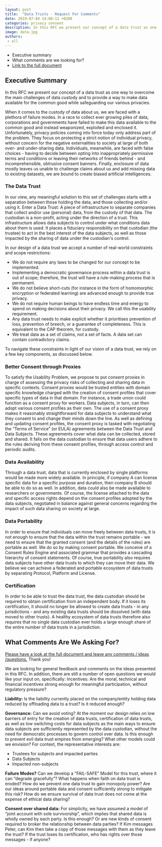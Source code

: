 ```yaml
---
layout: post
title:  "Data Trusts - Request For Comments"
date: 2019-07-04 14:08:11 +0200
categories: privacy consent
description: In this RFC we present our concept of a data trust as one way to overcome the main challenges of data custody and to provide a way to make data available for the common good while safeguarding our various privacies.
image: data.jpg 
authors:
 - all
---
```


- Executive summary
- What comments are we looking for?
- [Link to the full document](https://docs.google.com/document/d/1e-PHibsPE-b4irLPzPmCJenlDTKf34EWljg0wF2Pizo/edit?usp=sharing)

## Executive Summary 

In this RFC we present our concept of a data trust as one way to overcome the main challenges of data custody and to provide a way to make data available for the common good while safeguarding our various privacies.

When it comes to the custody of data about us, we are faced with a plethora of failure modes. In a race to collect ever growing piles of data, corporations and governments have failed to make this data available to the common good and instead weaponized, exploited and enclosed it. Unfortunately, privacy policies coming into force today only address part of the problem. They focus on protecting a strict notion of individual privacy, without concern for the negative externalities to society at large of both over- and under-sharing data. Individuals, meanwhile, are faced with false choices - having to decide between opting into inappropriately permissive terms and conditions or leaving their networks of friends behind - and incomprehensible, obtrusive consent banners. Finally, enclosure of data mostly leaves us unable to challenge claims about us and add missing data to existing datasets, we are bound to create biased artificial intelligences.

### The Data Trust
In our view, any meaningful solution to this set of challenges starts with a separation between  those holding the data, and those collecting and/or using it. Enter a Data Trust: A piece of infrastructure to separate companies that collect and/or use (personal) data, from the custody of that data. The custodian is a non-profit, acting under the direction of a trust. This infrastructure allows data subjects to control under what conditions data about them is used. It places a fiduciary responsibility on that custodian (the trustee) to act in the best interest of the data subjects, as well as those impacted by the sharing of data under the custodian's control. 

In our design of a data trust we accept a number of real-world constraints and scope restrictions:
- We do not require any laws to be changed for our concept to be implemented. 
- Implementing a democratic governance process within a data trust is out of scope; therefore, the trust will have a rule-making process that is permanent.
- We do not believe short-cuts (for instance in the form of homomorphic encryption or federated learning) are advanced enough to provide true privacy. 
- We do not require human beings to have endless time and energy to spend on making decisions about their privacy. We call this the usability requirement.
- Any data trust needs to make explicit whether it prioritises prevention of loss, prevention of breech, or a guarantee of completeness. This is equivalent to the CAP theorem, for custody.
- We treat data as a set of claims, not a set of facts. A data set can contain contradictory claims.

To navigate these constraints in light of our vision of a data trust, we rely on a few key components, as discussed below.

### Better Consent through Proxies
To satisfy the Usability Problem, we propose to put consent proxies in charge of assessing the privacy risks of collecting and sharing data in specific contexts. Consent proxies would be trusted entities with domain specific knowledge charged with the creation of consent profiles that cover specific types of data in that domain. For instance, a trade union could function as a consent proxy for workers. Data subjects, in turn, can then adopt various consent profiles as their own. The use of a consent proxy makes it reasonably straightforward for data subjects to understand what they consent to and change their minds down the line. As well as defining and updating consent profiles, the consent proxy is tasked with negotiating the “Terms of Service” (or EULA) agreements between the Data Trust and Data Subjects. These agreements cover what data can be collected, stored and shared. It falls on the data custodian to ensure that data users adhere to the rules deriving from these consent profiles, through access control and periodic audits.

### Data Availability
Through a data trust, data that is currently enclosed by single platforms would be made more widely available. In principle, if company A can license specific data for a specific purpose and duration, then company B should be able to do so as well. In addition, data could also be made available to researchers or governments. Of course, the license attached to the data and specific access rights depend on the consent profiles adopted by the data subjects, negotiated in balance against general concerns regarding the impact of such data sharing on society at large.

### Data Portability
In order to ensure that individuals can move freely between data trusts, it is not enough to ensure that the data within the trust remains portable - we need to ensure that the granted consent (and the details of the rules) are portable as well. We do so by making consent portable. We conceive of a Consent Rules Engine and associated grammar that provides a cascading hierarchy of consent statements. Of course, true portability also requires data subjects have other data trusts to which they can move their data. We believe we can achieve a federated and portable ecosystem of data trusts by separating Protocol, Platform and License.

### Certification
In order to be able to trust the data trust, the data custodian should be required to obtain certification from an independent body. If it loses its certification, it should no longer be allowed to create data trusts - in any jurisdictions - and any existing data trusts should be dissolved (with data moved to other trusts). A healthy ecosystem of data trusts therefore also requires that no single data custodian ever holds a large enough share of the entire number of data trusts in a jurisdiction.


## What Comments Are We Asking For?

[Please have a look at the full document and leave any comments / ideas /questions.](https://docs.google.com/document/d/1e-PHibsPE-b4irLPzPmCJenlDTKf34EWljg0wF2Pizo/edit?usp=sharing) Thank you!


We are looking for general feedback and comments on the ideas presented in this RFC. In addition, there are still a number of open questions we would like your input on, specifically:
Incentives: Are the moral, technical and financial incentives strong enough for meaningful participation, without regulatory pressure?

**Liability:** Is the liability currently placed on the company/entity holding data reduced by offloading data to a trust?  Is it reduced enough?

**Governance:** Can we avoid voting? At the moment our design relies on low barriers of entry for the creation of data trusts, certification of data trusts, as well as low switching costs for data subjects as the main ways to ensure data subjects are sufficiently represented by the data custodian, without the need for democratic processes to govern control over data. Is this enough to prevent evil data trust empires from emerging? What other models could we envision? For context, the representative interests are:
- Trustees for subjects and impacted parties
- Data Subjects
- Impacted non-subjects

**Failure Modes?**
Can we develop a “FAIL-SAFE” Model for this trust, where it can “degrade gracefully”?
What happens when faith on data trust is eroded? 
How do we prevent one data trust to gain monopoly power? Are our ideas around portable data and consent sufficiently strong to mitigate this risk?
How do we ensure survival of data trust does not come at the expense of ethical data sharing?

**Consent over shared data:**
For simplicity, we have assumed a model of “joint account with sole survivorship”, which implies that shared data is wholly owned by each party. Is this enough? Or are new kinds of consent required to broker the relationship between data parties? If Kim messages Peter, can Kim then take a copy of those messages with them as they leave the trust? If the trust loses its certification, who has rights over those messages - if anyone?



